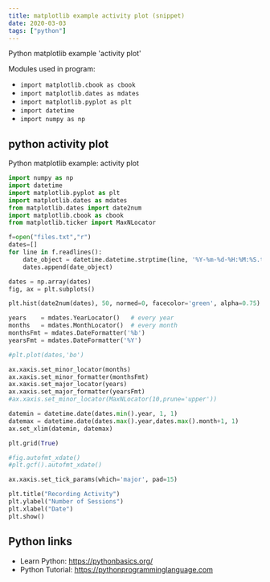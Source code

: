```yaml
---
title: matplotlib example activity plot (snippet)
date: 2020-03-03
tags: ["python"]
---
```

Python matplotlib example 'activity plot'


Modules used in program: 
* `import matplotlib.cbook as cbook`
* `import matplotlib.dates as mdates`
* `import matplotlib.pyplot as plt`
* `import datetime`
* `import numpy as np`

## python activity plot

Python matplotlib example: activity plot

```python
import numpy as np
import datetime
import matplotlib.pyplot as plt
import matplotlib.dates as mdates
from matplotlib.dates import date2num
import matplotlib.cbook as cbook
from matplotlib.ticker import MaxNLocator

f=open("files.txt","r")
dates=[]
for line in f.readlines():
    date_object = datetime.datetime.strptime(line, '%Y-%m-%d-%H:%M:%S.txt\n')
    dates.append(date_object)

dates = np.array(dates)
fig, ax = plt.subplots()

plt.hist(date2num(dates), 50, normed=0, facecolor='green', alpha=0.75)

years    = mdates.YearLocator()   # every year
months   = mdates.MonthLocator()  # every month
monthsFmt = mdates.DateFormatter('%b')
yearsFmt = mdates.DateFormatter('%Y')

#plt.plot(dates,'bo')

ax.xaxis.set_minor_locator(months)
ax.xaxis.set_minor_formatter(monthsFmt)
ax.xaxis.set_major_locator(years)
ax.xaxis.set_major_formatter(yearsFmt)
#ax.xaxis.set_minor_locator(MaxNLocator(10,prune='upper'))

datemin = datetime.date(dates.min().year, 1, 1)
datemax = datetime.date(dates.max().year,dates.max().month+1, 1)
ax.set_xlim(datemin, datemax)

plt.grid(True)

#fig.autofmt_xdate()
#plt.gcf().autofmt_xdate()

ax.xaxis.set_tick_params(which='major', pad=15)

plt.title("Recording Activity")
plt.ylabel("Number of Sessions")
plt.xlabel("Date")
plt.show()


```

## Python links

- Learn Python: https://pythonbasics.org/
- Python Tutorial: https://pythonprogramminglanguage.com

